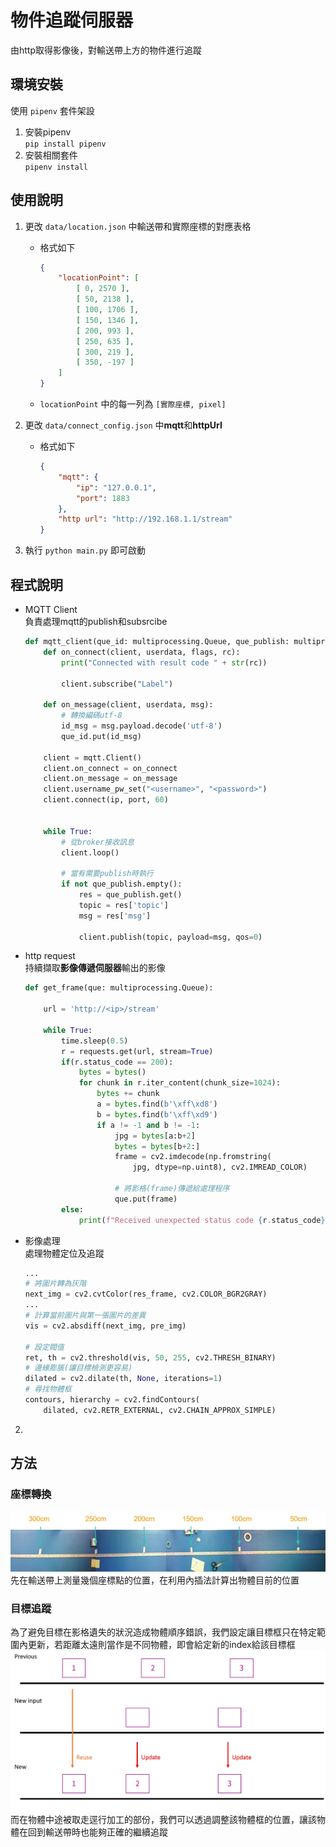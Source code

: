# 物件追蹤伺服器
由http取得影像後，對輸送帶上方的物件進行追蹤

## 環境安裝
使用 `pipenv` 套件架設
1. 安裝pipenv\
`pip install pipenv`
2. 安裝相關套件\
`pipenv install`


## 使用說明
1. 更改 `data/location.json` 中輸送帶和實際座標的對應表格
   - 格式如下
        ```json
        {
            "locationPoint": [
                [ 0, 2570 ],        
                [ 50, 2138 ],
                [ 100, 1706 ],
                [ 150, 1346 ],
                [ 200, 993 ],
                [ 250, 635 ],
                [ 300, 219 ],
                [ 350, -197 ]
            ]
        }
        ```
    - `locationPoint` 中的每一列為 `[實際座標, pixel]`
2. 更改 `data/connect_config.json` 中**mqtt**和**httpUrl**
   - 格式如下
        ```json
        {
            "mqtt": {
                "ip": "127.0.0.1",
                "port": 1883
            },
            "http url": "http://192.168.1.1/stream"
        }
        ```
   
3. 執行 `python main.py` 即可啟動

## 程式說明
- MQTT Client\
負責處理mqtt的publish和subsrcibe
    ```python
    def mqtt_client(que_id: multiprocessing.Queue, que_publish: multiprocessing.Queue):
        def on_connect(client, userdata, flags, rc):
            print("Connected with result code " + str(rc))

            client.subscribe("Label")

        def on_message(client, userdata, msg):
            # 轉換編碼utf-8
            id_msg = msg.payload.decode('utf-8')
            que_id.put(id_msg)

        client = mqtt.Client()
        client.on_connect = on_connect
        client.on_message = on_message
        client.username_pw_set("<username>", "<password>")
        client.connect(ip, port, 60)

        
        while True:
            # 從broker接收訊息
            client.loop()

            # 當有需要publish時執行
            if not que_publish.empty():
                res = que_publish.get()
                topic = res['topic']
                msg = res['msg']

                client.publish(topic, payload=msg, qos=0)
    ```
- http request\
持續擷取**影像傳遞伺服器**輸出的影像
    ```python
    def get_frame(que: multiprocessing.Queue):

        url = 'http://<ip>/stream'

        while True:
            time.sleep(0.5)
            r = requests.get(url, stream=True)
            if(r.status_code == 200):
                bytes = bytes()
                for chunk in r.iter_content(chunk_size=1024):
                    bytes += chunk
                    a = bytes.find(b'\xff\xd8')
                    b = bytes.find(b'\xff\xd9')
                    if a != -1 and b != -1:
                        jpg = bytes[a:b+2]
                        bytes = bytes[b+2:]
                        frame = cv2.imdecode(np.fromstring(
                            jpg, dtype=np.uint8), cv2.IMREAD_COLOR)

                        # 將影格(frame)傳遞給處理程序
                        que.put(frame)    
            else:
                print(f"Received unexpected status code {r.status_code}")

    ```
- 影像處理\
    處理物體定位及追蹤
    ```python
    ...
    # 將圖片轉為灰階
    next_img = cv2.cvtColor(res_frame, cv2.COLOR_BGR2GRAY)
    ...
    # 計算當前圖片與第一張圖片的差異
    vis = cv2.absdiff(next_img, pre_img)

    # 設定閥值
    ret, th = cv2.threshold(vis, 50, 255, cv2.THRESH_BINARY)
    # 邊緣膨脹(讓目標檢測更容易)
    dilated = cv2.dilate(th, None, iterations=1)
    # 尋找物體框
    contours, hierarchy = cv2.findContours(
        dilated, cv2.RETR_EXTERNAL, cv2.CHAIN_APPROX_SIMPLE)
    ```
2. 


## 方法
### 座標轉換

![](/ItemTracking/img/輸送帶位置.jpg)
先在輸送帶上測量幾個座標點的位置，在利用內插法計算出物體目前的位置

### 目標追蹤
為了避免目標在影格遺失的狀況造成物體順序錯誤，我們設定讓目標框只在特定範圍內更新，若距離太遠則當作是不同物體，即會給定新的index給該目標框
![](/ItemTracking/img/追蹤示意圖.jpg)
而在物體中途被取走逕行加工的部份，我們可以透過調整該物體框的位置，讓該物體在回到輸送帶時也能夠正確的繼續追蹤
